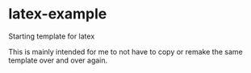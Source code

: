 # latex-example
Starting template for latex

This is mainly intended for me to not have to copy or remake the same template over and over again. 
